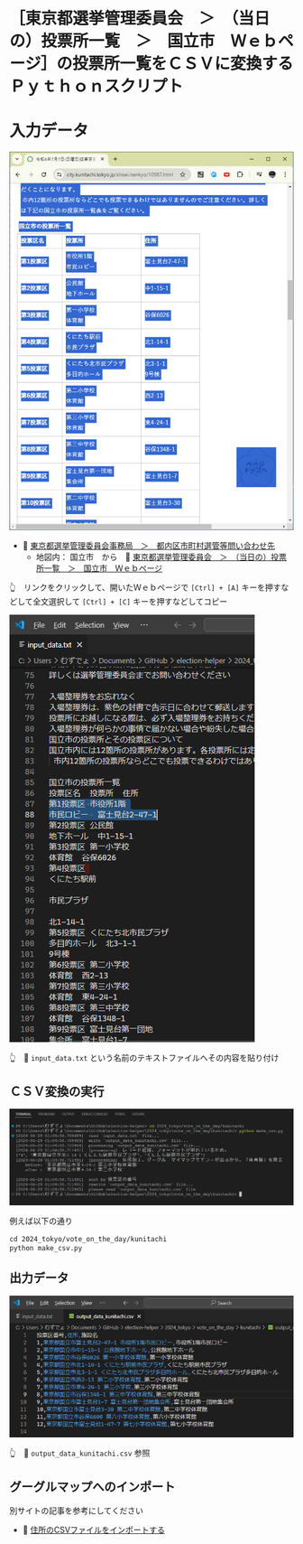 # ［東京都選挙管理委員会　＞　（当日の）投票所一覧　＞　国立市　Ｗｅｂページ］の投票所一覧をＣＳＶに変換するＰｙｔｈｏｎスクリプト


# 入力データ

![東京都選挙管理委員会　＞　（当日の）投票所一覧　＞　国立市　Ｗｅｂページ](./res/202406__senkyo__29-0038-vote-on-the-day-kunitachi-output-text.png)  

* 📖 [東京都選挙管理委員会事務局　＞　都内区市町村選管等問い合わせ先](https://www.senkyo.metro.tokyo.lg.jp/kushichoson-contact/)
  * 地図内： 国立市　から　📖 [東京都選挙管理委員会　＞　（当日の）投票所一覧　＞　国立市　Ｗｅｂページ](https://www.city.kunitachi.tokyo.jp/shisei/senkyo/10987.html)  

👆　リンクをクリックして、開いたＷｅｂページで `[Ctrl] + [A]` キーを押すなどして全文選択して `[Ctrl] + [C]` キーを押すなどしてコピー  

![input_data.txt](./res/202406__senkyo__29-0106-vote-on-the-day-kunitachi-input-text.png)  

👆　📄 `input_data.txt` という名前のテキストファイルへその内容を貼り付け


## ＣＳＶ変換の実行

![ターミナル](./res/202406__senkyo__29-0105-vote-on-the-day-kunitachi-terminal.png)  

例えば以下の通り  

```shell
cd 2024_tokyo/vote_on_the_day/kunitachi
python make_csv.py
```


## 出力データ

![output_data_kunitachi.csv](./res/202406__senkyo__29-0108-vote-on-the-day-kunitachi-output-text.png)  

👆　📄 `output_data_kunitachi.csv` 参照


## グーグルマップへのインポート

別サイトの記事を参考にしてください  

* 📖 [住所のCSVファイルをインポートする](https://diamond.jp/articles/-/308329?page=2)  
